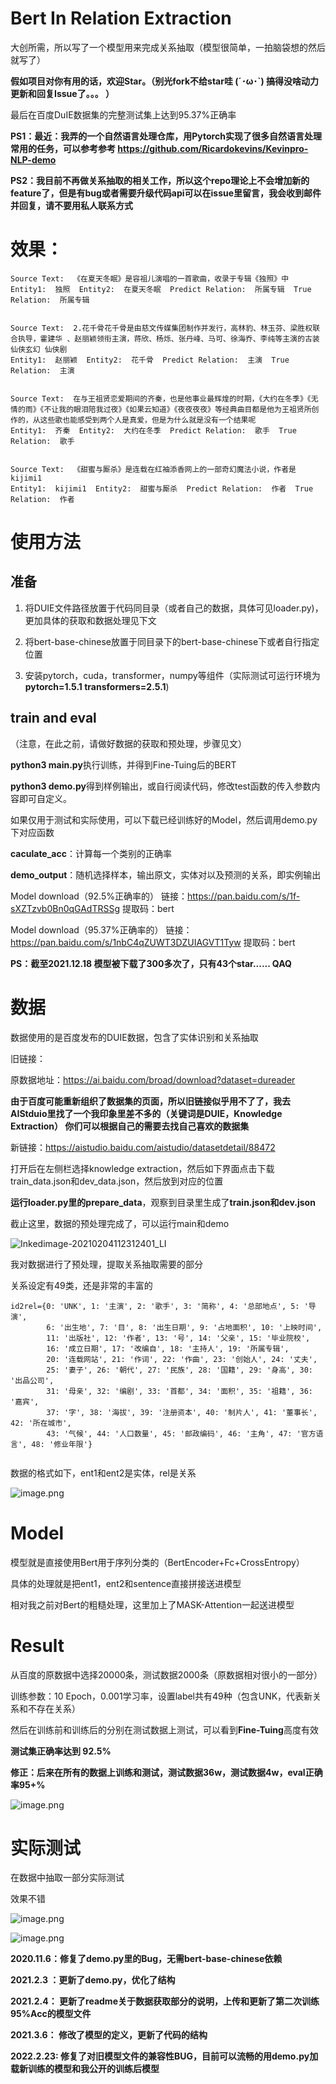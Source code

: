 # Bert In Relation Extraction

大创所需，所以写了一个模型用来完成关系抽取（模型很简单，一拍脑袋想的然后就写了） 

**假如项目对你有用的话，欢迎Star。（别光fork不给star哇 (´･ω･`) 搞得没啥动力更新和回复Issue了。。。 ）**

最后在百度DuIE数据集的完整测试集上达到95.37%正确率

**PS1：最近：我弄的一个自然语言处理仓库，用Pytorch实现了很多自然语言处理常用的任务，可以参考参考 https://github.com/Ricardokevins/Kevinpro-NLP-demo**

**PS2：我目前不再做关系抽取的相关工作，所以这个repo理论上不会增加新的feature了，但是有bug或者需要升级代码api可以在issue里留言，我会收到邮件并回复，请不要用私人联系方式**

# 效果：

```
Source Text:  《在夏天冬眠》是容祖儿演唱的一首歌曲，收录于专辑《独照》中
Entity1:  独照  Entity2:  在夏天冬眠  Predict Relation:  所属专辑  True Relation:  所属专辑


Source Text:  2.花千骨花千骨是由慈文传媒集团制作并发行，高林豹、林玉芬、梁胜权联合执导，霍建华 、赵丽颖领衔主演，蒋欣、杨烁、张丹峰、马可、徐海乔、李纯等主演的古装仙侠玄幻 仙侠剧
Entity1:  赵丽颖  Entity2:  花千骨  Predict Relation:  主演  True Relation:  主演


Source Text:  在与王祖贤恋爱期间的齐秦，也是他事业最辉煌的时期，《大约在冬季》《无情的雨》《不让我的眼泪陪我过夜》《如果云知道》《夜夜夜夜》等经典曲目都是他为王祖贤所创作的，从这些歌也能感受到两个人是真爱，但是为什么就是没有一个结果呢
Entity1:  齐秦  Entity2:  大约在冬季  Predict Relation:  歌手  True Relation:  歌手


Source Text:  《甜蜜与厮杀》是连载在红袖添香网上的一部奇幻魔法小说，作者是kijimi1
Entity1:  kijimi1  Entity2:  甜蜜与厮杀  Predict Relation:  作者  True Relation:  作者
```



# 使用方法

## 准备

1. 将DUIE文件路径放置于代码同目录（或者自己的数据，具体可见loader.py)，更加具体的获取和数据处理见下文

2. 将bert-base-chinese放置于同目录下的bert-base-chinese下或者自行指定位置
3. 安装pytorch，cuda，transformer，numpy等组件（实际测试可运行环境为**pytorch=1.5.1 transformers=2.5.1**)

## train and eval

（注意，在此之前，请做好数据的获取和预处理，步骤见文）

**python3 main.py**执行训练，并得到Fine-Tuing后的BERT

**python3 demo.py**得到样例输出，或自行阅读代码，修改test函数的传入参数内容即可自定义。



如果仅用于测试和实际使用，可以下载已经训练好的Model，然后调用demo.py下对应函数

**caculate_acc**：计算每一个类别的正确率

**demo_output**：随机选择样本，输出原文，实体对以及预测的关系，即实例输出





Model download（92.5%正确率的）
链接：https://pan.baidu.com/s/1f-sXZTzvb0Bn0qGAdTRSSg 
提取码：bert

Model download（95.37%正确率的）
链接：https://pan.baidu.com/s/1nbC4qZUWT3DZUIAGVT1Tyw 
提取码：bert

**PS：截至2021.12.18 模型被下载了300多次了，只有43个star...... QAQ**


# 数据

数据使用的是百度发布的DUIE数据，包含了实体识别和关系抽取

旧链接：

原数据地址：https://ai.baidu.com/broad/download?dataset=dureader

**由于百度可能重新组织了数据集的页面，所以旧链接似乎用不了了，我去AIStduio里找了一个我印象里差不多的（关键词是DUIE，Knowledge Extraction）
你们可以根据自己的需要去找自己喜欢的数据集**

新链接：https://aistudio.baidu.com/aistudio/datasetdetail/88472


打开后在左侧栏选择knowledge extraction，然后如下界面点击下载train_data.json和dev_data.json，然后放到对应的位置

**运行loader.py里的prepare_data**，观察到目录里生成了**train.json和dev.json**

截止这里，数据的预处理完成了，可以运行main和demo

![Inkedimage-20210204112312401_LI](README.assets/Inkedimage-20210204112312401_LI.jpg)



我对数据进行了预处理，提取关系抽取需要的部分

关系设定有49类，还是非常的丰富的

```
id2rel={0: 'UNK', 1: '主演', 2: '歌手', 3: '简称', 4: '总部地点', 5: '导演', 
        6: '出生地', 7: '目', 8: '出生日期', 9: '占地面积', 10: '上映时间',
        11: '出版社', 12: '作者', 13: '号', 14: '父亲', 15: '毕业院校', 
        16: '成立日期', 17: '改编自', 18: '主持人', 19: '所属专辑', 
        20: '连载网站', 21: '作词', 22: '作曲', 23: '创始人', 24: '丈夫', 
        25: '妻子', 26: '朝代', 27: '民族', 28: '国籍', 29: '身高', 30: '出品公司', 
        31: '母亲', 32: '编剧', 33: '首都', 34: '面积', 35: '祖籍', 36: '嘉宾', 
        37: '字', 38: '海拔', 39: '注册资本', 40: '制片人', 41: '董事长', 42: '所在城市',
        43: '气候', 44: '人口数量', 45: '邮政编码', 46: '主角', 47: '官方语言', 48: '修业年限'}   
    
```

数据的格式如下，ent1和ent2是实体，rel是关系

![image.png](figure/image-1603561010980.png)



# Model

模型就是直接使用Bert用于序列分类的（BertEncoder+Fc+CrossEntropy）

具体的处理就是把ent1，ent2和sentence直接拼接送进模型

相对我之前对Bert的粗糙处理，这里加上了MASK-Attention一起送进模型



# Result

从百度的原数据中选择20000条，测试数据2000条（原数据相对很小的一部分）

训练参数：10 Epoch，0.001学习率，设置label共有49种（包含UNK，代表新关系和不存在关系）

然后在训练前和训练后的分别在测试数据上测试，可以看到**Fine-Tuing**高度有效

**测试集正确率达到 92.5%**


**修正：后来在所有的数据上训练和测试，测试数据36w，测试数据4w，eval正确率95+%**


![image.png](figure/image-1603561010979.png)



# 实际测试

在数据中抽取一部分实际测试

效果不错

![image.png](figure/image-1603561010074.png)

![image.png](figure/image.png)



**2020.11.6：修复了demo.py里的Bug，无需bert-base-chinese依赖**

**2021.2.3 ：更新了demo.py，优化了结构**

**2021.2.4： 更新了readme关于数据获取部分的说明，上传和更新了第二次训练95%Acc的模型文件** 

**2021.3.6： 修改了模型的定义，更新了代码的结构**

**2022.2.23: 修复了对旧模型文件的兼容性BUG，目前可以流畅的用demo.py加载新训练的模型和我公开的训练后模型**
